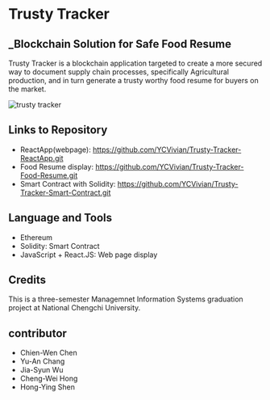 # Trusty Tracker

## _Blockchain Solution for Safe Food Resume
Trusty Tracker is a blockchain application targeted to create a more secured way to document supply chain processes, specifically Agricultural production, and in turn generate a trusty worthy food resume for buyers on the market.

![trusty tracker](https://user-images.githubusercontent.com/81873666/115769600-b6e89c00-a379-11eb-985e-b3f80821a837.png)

## Links to Repository
- ReactApp(webpage): https://github.com/YCVivian/Trusty-Tracker-ReactApp.git
- Food Resume display: https://github.com/YCVivian/Trusty-Tracker-Food-Resume.git
- Smart Contract with Solidity: https://github.com/YCVivian/Trusty-Tracker-Smart-Contract.git

## Language and Tools
- Ethereum
- Solidity: Smart Contract
- JavaScript + React.JS: Web page display

## Credits
This is a three-semester Managemnet Information Systems graduation project at National Chengchi University.

## contributor
- Chien-Wen Chen
- Yu-An Chang
- Jia-Syun Wu
- Cheng-Wei Hong
- Hong-Ying Shen
